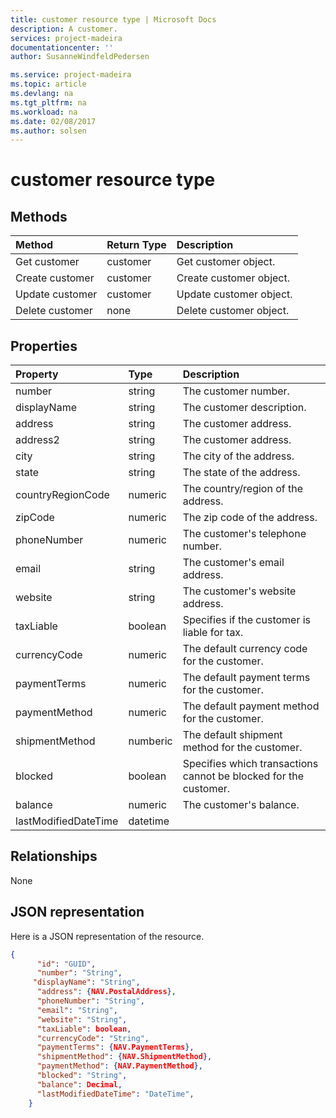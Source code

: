 ```yaml
---
title: customer resource type | Microsoft Docs
description: A customer.
services: project-madeira
documentationcenter: ''
author: SusanneWindfeldPedersen

ms.service: project-madeira
ms.topic: article
ms.devlang: na
ms.tgt_pltfrm: na
ms.workload: na
ms.date: 02/08/2017
ms.author: solsen
---
```


# customer resource type

## Methods

| Method       | Return Type  |Description|
|:---------------|:--------|:----------|
|Get customer|customer|Get customer object.|
|Create customer|customer|Create customer object.|
|Update customer|customer|Update customer object.|
|Delete customer|none|Delete customer object.|

## Properties
| Property	   | Type	|Description|
|:---------------|:--------|:----------|
|number|string|The customer number.|
|displayName|string|The customer description.|
|address|string|The customer address.|
|address2|string|The customer address.|
|city|string|The city of the address.|
|state|string|The state of the address.|
|countryRegionCode|numeric|The country/region of the address.|
|zipCode|numeric|The zip code of the address.|
|phoneNumber|numeric|The customer's telephone number.|
|email|string|The customer's email address.|
|website|string|The customer's website address.|
|taxLiable|boolean|Specifies if the customer is liable for tax.|
|currencyCode|numeric|The default currency code for the customer.|
|paymentTerms|numeric|The default payment terms for the customer.|
|paymentMethod|numeric|The default payment method for the customer.|
|shipmentMethod|numberic|The default shipment method for the customer.|
|blocked|boolean|Specifies which transactions cannot be blocked for the customer.|
|balance|numeric|The customer's balance.|
|lastModifiedDateTime|datetime||  


## Relationships
None

## JSON representation

Here is a JSON representation of the resource.


```json
{
      "id": "GUID",
      "number": "String",
     "displayName": "String",
      "address": {NAV.PostalAddress},
      "phoneNumber": "String",
      "email": "String",
      "website": "String",
      "taxLiable": boolean,
      "currencyCode": "String",
      "paymentTerms": {NAV.PaymentTerms},
      "shipmentMethod": {NAV.ShipmentMethod},
      "paymentMethod": {NAV.PaymentMethod},
      "blocked": "String",
      "balance": Decimal,
      "lastModifiedDateTime": "DateTime",
    }


```